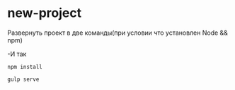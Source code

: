 # new-project

Развернуть проект в две команды(при условии что установлен Node && npm)

-И так
```
npm install
```
```
gulp serve
```
